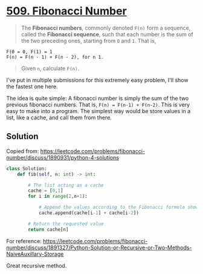 # [509. Fibonacci Number](https://leetcode.com/problems/fibonacci-number/)

> The **Fibonacci numbers**, commonly denoted `F(n)` form a sequence, called the **Fibonacci sequence**, such that each number is the sum of the two preceding ones, starting from `0` and `1`. That is,
>
```
F(0 = 0, F(1) = 1
F(n) = F(n - 1) + F(n - 2), for n 1.
```
>
> Given `n`, calculate `F(n)`.

I've put in multiple submissions for this extremely easy problem, I'll show the fastest one here.

The idea is quite simple: A fibonacci number is simply the sum of the two previous fibonacci numbers. That is, `F(n) = F(n-1) + F(n-2)`. This is very easy to make into a program. The simplest way would be store values in a list, like a cache, and call them from there.

## Solution

Copied from: https://leetcode.com/problems/fibonacci-number/discuss/1890931/python-4-solutions

```python
class Solution:
    def fib(self, n: int) -> int:

        # The list acting as a cache
        cache = [0,1]
        for i in range(2,n+1):

            # Append the values according to the Fibonacci formula shown in the description
            cache.append(cache[i-1] + cache[i-2])

        # Return the requested value
        return cache[n]
```

For reference: https://leetcode.com/problems/fibonacci-number/discuss/1891327/Python-Solution-or-Recursive-or-Two-Methods-NaiveAuxillary-Storage

Great recursive method.
